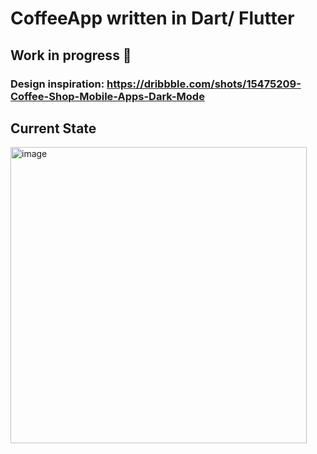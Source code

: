 # CoffeeApp written in Dart/ Flutter

## Work in progress 🚧

### Design inspiration: https://dribbble.com/shots/15475209-Coffee-Shop-Mobile-Apps-Dark-Mode

## Current State 

<img width="474" alt="image" src="https://github.com/mikexkllr/CoffeeApp/assets/95420747/a125dfb5-7dc2-4176-b589-04fd052b56d5">
